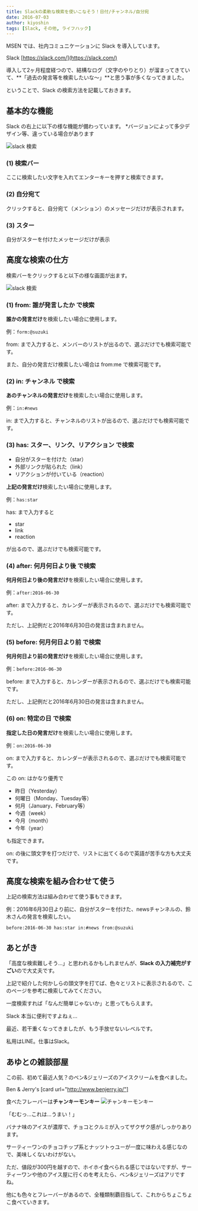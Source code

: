 ```yaml
---
title: Slackの柔軟な検索を使いこなそう！日付/チャンネル/自分宛
date: 2016-07-03
author: kiyoshin
tags: [Slack, その他, ライフハック]
---
```


MSEN では、社内コミュニケーションに Slack を導入しています。

Slack
[https://slack.com/](https://slack.com/)

導入して2ヶ月程度経つので、結構なログ（文字のやりとり）が溜まってきていて、**「過去の発言等を検索したいな～」**と思う事が多くなってきました。

ということで、Slack の検索方法を記載しておきます。

## 基本的な機能

Slack の右上に以下の様な機能が備わっています。
*バージョンによって多少デザイン等、違っている場合があります

![slack 検索](images/slack-search-feature-1.png)

### (1) 検索バー
ここに検索したい文字を入れてエンターキーを押すと検索できます。

### (2) 自分宛て
クリックすると、自分宛て（メンション）のメッセージだけが表示されます。

### (3) スター
自分がスターを付けたメッセージだけが表示

## 高度な検索の仕方

検索バーをクリックすると以下の様な画面が出ます。

![slack 検索](images/slack-search-feature-2.png)

### (1) from: 誰が発言したか で検索
**誰かの発言だけ**を検索したい場合に使用します。

例：`form:@suzuki`

from: まで入力すると、メンバーのリストが出るので、選ぶだけでも検索可能です。

また、自分の発言だけ検索したい場合は from:me で検索可能です。

### (2) in: チャンネル で検索
**あのチャンネルの発言だけ**を検索したい場合に使用します。

例：`in:#news`

in: まで入力すると、チャンネルのリストが出るので、選ぶだけでも検索可能です。

### (3) has: スター、リンク、リアクション で検索
* 自分がスターを付けた（star）
* 外部リンクが貼られた（link）
* リアクションが付いている（reaction）

**上記の発言だけ**検索したい場合に使用します。

例：`has:star`

has: まで入力すると
* star
* link
* reaction

が出るので、選ぶだけでも検索可能です。

### (4) after: 何月何日より後 で検索
**何月何日より後の発言だけ**を検索したい場合に使用します。

例：`after:2016-06-30`

after: まで入力すると、カレンダーが表示されるので、選ぶだけでも検索可能です。

ただし、上記例だと2016年6月30日の発言は含まれません。

### (5) before: 何月何日より前 で検索
**何月何日より前の発言だけ**を検索したい場合に使用します。

例：`before:2016-06-30`

before: まで入力すると、カレンダーが表示されるので、選ぶだけでも検索可能です。

ただし、上記例だと2016年6月30日の発言は含まれません。

### (6) on: 特定の日 で検索
**指定した日の発言だけ**を検索したい場合に使用します。

例：`on:2016-06-30`

on: まで入力すると、カレンダーが表示されるので、選ぶだけでも検索可能です。

この on: はかなり優秀で

* 昨日（Yesterday）
* 何曜日（Monday、Tuesday等）
* 何月（January、February等）
* 今週（week）
* 今月（month）
* 今年（year）

も指定できます。

on: の後に頭文字を打つだけで、リストに出てくるので英語が苦手な方も大丈夫です。

## 高度な検索を組み合わせて使う

上記の検索方法は組み合わせて使う事もできます。

例：2016年6月30日より前に、自分がスターを付けた、newsチャンネルの、鈴木さんの発言を検索したい。

`before:2016-06-30 has:star in:#news from:@suzuki`

## あとがき

「高度な検索難しそう…」と思われるかもしれませんが、**Slack の入力補完がすごい**ので大丈夫です。

上記で紹介した何かしらの頭文字を打てば、色々とリストに表示されるので、このページを参考に検索してみてください。

一度検索すれば「なんだ簡単じゃないか」と思ってもらえます。

Slack 本当に便利ですよねぇ…

最近、若干重くなってきましたが、もう手放せないレベルです。

私用はLINE。仕事はSlack。

## あゆとの雑談部屋
この前、初めて最近人気？のベン&ジェリーズのアイスクリームを食べました。

Ben & Jerry's
[card url="http://www.benjerry.jp/"]

食べたフレーバーは**チャンキーモンキー**
![チャンキーモンキー](images/slack-search-feature-3.png)

「むむっ…これは…うまい！」

バナナ味のアイスが濃厚で、チョコとクルミが入ってザクザク感がしっかりあります。

サーティーワンのチョコチップ系とナッツトゥユーが一度に味わえる感じなので、美味しくないわけがない。

ただ、値段が300円を越すので、ホイホイ食べられる感じではないですが、サーティーワンや他のアイス屋に行くのを考えたら、ベン&ジェリーズはアリですね。

他にも色々とフレーバーがあるので、全種類制覇目指して、これからちょこちょこ食べていきます。
